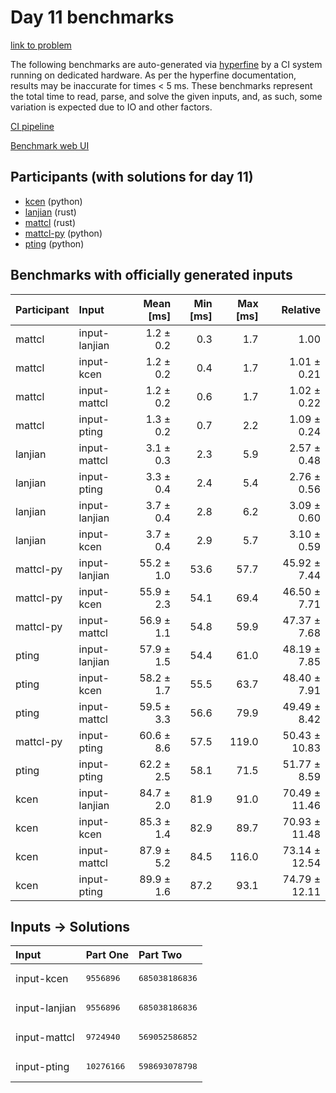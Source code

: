 # Day 11 benchmarks

[link to problem](https://adventofcode.com/2023/day/11)

The following benchmarks are auto-generated via
[hyperfine](https://github.com/sharkdp/hyperfine) by a CI system running on
dedicated hardware. As per the hyperfine documentation, results may be
inaccurate for times < 5 ms. These benchmarks represent the total time to read,
parse, and solve the given inputs, and, as such, some variation is expected due
to IO and other factors.

[CI pipeline](http://ci.papercode.net:8080/teams/main/pipelines/aoc2023)

[Benchmark web UI](https://aoc.ancalagon.black)


## Participants (with solutions for day 11)

- [kcen](https://github.com/kcen/aoc2023) (python)
- [lanjian](https://github.com/lanjian/aoc-2023) (rust)
- [mattcl](https://github.com/mattcl/aoc2023) (rust)
- [mattcl-py](https://github.com/mattcl/aoc2023-py) (python)
- [pting](https://github.com/pting/aoc2023) (python)


## Benchmarks with officially generated inputs

| Participant | Input | Mean [ms] | Min [ms] | Max [ms] | Relative |
|:---|:---|---:|---:|---:|---:|
| mattcl | input-lanjian | 1.2 ± 0.2 | 0.3 | 1.7 | 1.00 |
| mattcl | input-kcen | 1.2 ± 0.2 | 0.4 | 1.7 | 1.01 ± 0.21 |
| mattcl | input-mattcl | 1.2 ± 0.2 | 0.6 | 1.7 | 1.02 ± 0.22 |
| mattcl | input-pting | 1.3 ± 0.2 | 0.7 | 2.2 | 1.09 ± 0.24 |
| lanjian | input-mattcl | 3.1 ± 0.3 | 2.3 | 5.9 | 2.57 ± 0.48 |
| lanjian | input-pting | 3.3 ± 0.4 | 2.4 | 5.4 | 2.76 ± 0.56 |
| lanjian | input-lanjian | 3.7 ± 0.4 | 2.8 | 6.2 | 3.09 ± 0.60 |
| lanjian | input-kcen | 3.7 ± 0.4 | 2.9 | 5.7 | 3.10 ± 0.59 |
| mattcl-py | input-lanjian | 55.2 ± 1.0 | 53.6 | 57.7 | 45.92 ± 7.44 |
| mattcl-py | input-kcen | 55.9 ± 2.3 | 54.1 | 69.4 | 46.50 ± 7.71 |
| mattcl-py | input-mattcl | 56.9 ± 1.1 | 54.8 | 59.9 | 47.37 ± 7.68 |
| pting | input-lanjian | 57.9 ± 1.5 | 54.4 | 61.0 | 48.19 ± 7.85 |
| pting | input-kcen | 58.2 ± 1.7 | 55.5 | 63.7 | 48.40 ± 7.91 |
| pting | input-mattcl | 59.5 ± 3.3 | 56.6 | 79.9 | 49.49 ± 8.42 |
| mattcl-py | input-pting | 60.6 ± 8.6 | 57.5 | 119.0 | 50.43 ± 10.83 |
| pting | input-pting | 62.2 ± 2.5 | 58.1 | 71.5 | 51.77 ± 8.59 |
| kcen | input-lanjian | 84.7 ± 2.0 | 81.9 | 91.0 | 70.49 ± 11.46 |
| kcen | input-kcen | 85.3 ± 1.4 | 82.9 | 89.7 | 70.93 ± 11.48 |
| kcen | input-mattcl | 87.9 ± 5.2 | 84.5 | 116.0 | 73.14 ± 12.54 |
| kcen | input-pting | 89.9 ± 1.6 | 87.2 | 93.1 | 74.79 ± 12.11 |


## Inputs -> Solutions

| Input | Part One | Part Two |
|:---|:---|:---|
|input-kcen|<pre>9556896</pre>|<pre>685038186836</pre>|
|input-lanjian|<pre>9556896</pre>|<pre>685038186836</pre>|
|input-mattcl|<pre>9724940</pre>|<pre>569052586852</pre>|
|input-pting|<pre>10276166</pre>|<pre>598693078798</pre>|